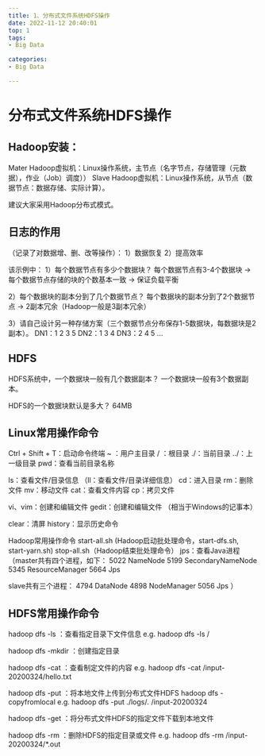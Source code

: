 ```yaml
---
title: 1、分布式文件系统HDFS操作
date: 2022-11-12 20:40:01
top: 1
tags:
- Big Data

categories:
- Big Data

---
```


# 分布式文件系统HDFS操作

## Hadoop安装：

Mater Hadoop虚拟机：Linux操作系统，主节点（名字节点，存储管理（元数据），作业（Job）调度））
Slave Hadoop虚拟机：Linux操作系统，从节点（数据节点：数据存储、实际计算）。

建议大家采用Hadoop分布式模式。

## 日志的作用

（记录了对数据增、删、改等操作）：
1）数据恢复
2）提高效率


该示例中：
1）每个数据节点有多少个数据块？
每个数据节点有3-4个数据块 -> 每个数据节点存储的块的个数基本一致 -> 保证负载平衡

2）每个数据块的副本分到了几个数据节点？
每个数据块的副本分到了2个数据节点 -> 2副本冗余（Hadoop一般是3副本冗余）

3）请自己设计另一种存储方案（三个数据节点分布保存1-5数据块，每数据块是2副本）。
DN1：1 2 3 5
DN2：1 3 4
DN3：2 4 5
...

## HDFS

HDFS系统中，一个数据块一般有几个数据副本？
一个数据块一般有3个数据副本。


HDFS的一个数据块默认是多大？
64MB

## Linux常用操作命令

Ctrl + Shift + T：启动命令终端
~ ：用户主目录
/ ：根目录
./：当前目录
../：上一级目录
pwd：查看当前目录名称

ls：查看文件/目录信息
（ll：查看文件/目录详细信息）
cd：进入目录
rm：删除文件
mv：移动文件
cat：查看文件内容
cp：拷贝文件

vi、vim：创建和编辑文件
gedit：创建和编辑文件 （相当于Windows的记事本）

clear：清屏
history：显示历史命令


Hadoop常用操作命令
start-all.sh (Hadoop启动批处理命令，start-dfs.sh, start-yarn.sh)
stop-all.sh（Hadoop结束批处理命令）
jps：查看Java进程
（master共有四个进程，如下：
5022 NameNode
5199 SecondaryNameNode
5345 ResourceManager
5664 Jps

slave共有三个进程：
4794 DataNode
4898 NodeManager
5056 Jps
）



## HDFS常用操作命令

hadoop dfs -ls <path> ：查看指定目录下文件信息
e.g. hadoop dfs -ls /

hadoop dfs -mkdir <path> ：创建指定目录

hadoop dfs -cat <path> ：查看制定文件的内容
e.g. hadoop dfs -cat /input-20200324/hello.txt

hadoop dfs -put <localsrc> <dfsdst>：将本地文件上传到分布式文件HDFS
hadoop dfs -copyfromlocal <localsrc> <dfsdst>
e.g. hadoop dfs -put ./logs/*.* /input-20200324

hadoop dfs -get <dfsdst> <localsrc>：将分布式文件HDFS的指定文件下载到本地文件

hadoop dfs -rm <path>：删除HDFS的指定目录或文件
e.g. hadoop dfs -rm /input-20200324/*.out
